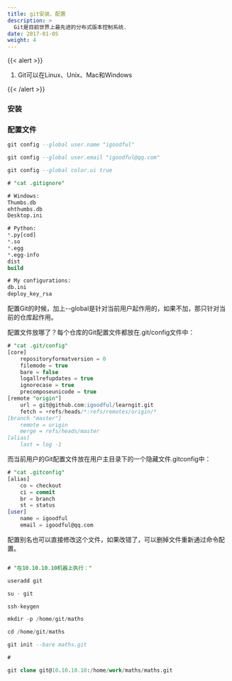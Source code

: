 ```yaml
---
title: git安装、配置
description: >
  Git是目前世界上最先进的分布式版本控制系统.
date: 2017-01-05
weight: 4
---
```


{{< alert >}}


1. Git可以在Linux、Unix、Mac和Windows







{{< /alert >}}


### 安装






### 配置文件


```sql
git config --global user.name "igoodful"

git config --global user.email "igoodful@qq.com"

git config --global color.ui true


```



```sql
# "cat .gitignore"

# Windows:
Thumbs.db
ehthumbs.db
Desktop.ini

# Python:
*.py[cod]
*.so
*.egg
*.egg-info
dist
build

# My configurations:
db.ini
deploy_key_rsa

```

配置Git的时候，加上--global是针对当前用户起作用的，如果不加，那只针对当前的仓库起作用。

配置文件放哪了？每个仓库的Git配置文件都放在.git/config文件中：


```sql
# "cat .git/config"
[core]
    repositoryformatversion = 0
    filemode = true
    bare = false
    logallrefupdates = true
    ignorecase = true
    precomposeunicode = true
[remote "origin"]
    url = git@github.com:igoodful/learngit.git
    fetch = +refs/heads/*:refs/remotes/origin/*
[branch "master"]
    remote = origin
    merge = refs/heads/master
[alias]
    last = log -1

```


而当前用户的Git配置文件放在用户主目录下的一个隐藏文件.gitconfig中：

```sql
# "cat .gitconfig"
[alias]
    co = checkout
    ci = commit
    br = branch
    st = status
[user]
    name = igoodful
    email = igoodful@qq.com

```
配置别名也可以直接修改这个文件，如果改错了，可以删掉文件重新通过命令配置。







```sql

# "在10.10.10.10机器上执行："

useradd git

su - git

ssh-keygen

mkdir -p /home/git/maths

cd /home/git/maths

git init --bare maths.git

#

git clone git@10.10.10.10:/home/work/maths/maths.git

```



